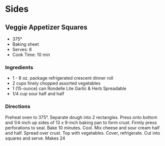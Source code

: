 # Sides

## Veggie Appetizer Squares

* 375°
* Baking sheet
* Serves: 8
* Cook Time: 10 min

### Ingredients

* 1 - 8 oz. package refrigerated crescent dinner roll
* 2 cups finely chopped assorted vegetables
* 1 (15-ounce) can Rondelle Lite Garlic & Herb Spreadable
* 1/4 cup sour half and half

### Directions

Preheat oven to 375°. Separate dough into 2 rectangles. Press onto bottom and 1/4-inch up sides of 13 x 9-inch baking pan to form crust. Firmly press perforations to seal. Bake 10 minutes. Cool. Mix cheese and sour cream half and half. Spread over crust. Top with vegetables. Cover, refrigerate. Cut into squares and serve. Makes 24
